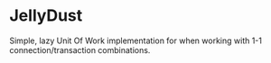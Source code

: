 # JellyDust

Simple, lazy Unit Of Work implementation for when working with 1-1 connection/transaction combinations.
